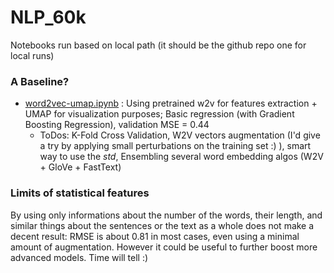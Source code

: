 # NLP_60k

Notebooks run based on local path (it should be the github repo one for local runs)
### A Baseline? 
* [word2vec-umap.ipynb](https://github.com/MachineLearningJournalClub/NLP_60k/blob/main/word2vec-umap.ipynb) : Using pretrained w2v for features extraction + UMAP for visualization purposes; Basic regression (with Gradient Boosting Regression), validation MSE = 0.44 
  * ToDos: K-Fold Cross Validation, W2V vectors augmentation (I'd give a try by applying small perturbations on the training set :) ), smart way to use the *std*, Ensembling several word embedding algos (W2V + GloVe + FastText) 

### Limits of statistical features
By using only informations about the number of the words, their length, and similar things about the sentences or the text as a whole does not make a decent result: RMSE is about 0.81 in most cases, even using a minimal amount of augmentation. However it could be useful to further boost more advanced models. Time will tell :)
